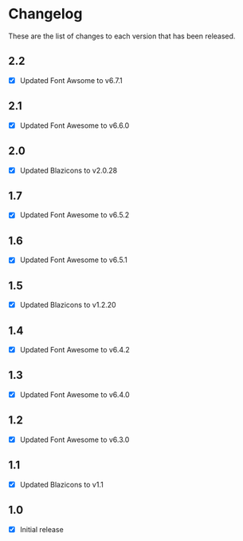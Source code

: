 # Changelog
These are the list of changes to each version that has been released.

## 2.2
- [x] Updated Font Awsome to v6.7.1

## 2.1
- [x] Updated Font Awesome to v6.6.0

## 2.0
- [x] Updated Blazicons to v2.0.28

## 1.7
- [x] Updated Font Awesome to v6.5.2

## 1.6
- [x] Updated Font Awesome to v6.5.1

## 1.5
- [x] Updated Blazicons to v1.2.20

## 1.4
- [x] Updated Font Awesome to v6.4.2

## 1.3
- [x] Updated Font Awesome to v6.4.0

## 1.2
- [x] Updated Font Awesome to v6.3.0

## 1.1
- [x] Updated Blazicons to v1.1

## 1.0
- [x] Initial release